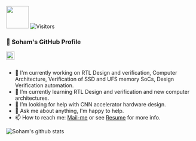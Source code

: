 <!-- ### Hi there 👋-->


<!-- **Soham-coder/Soham-coder** is a ✨ _special_ ✨ repository because its `README.md` (this file) appears on your GitHub profile.

<!-- Here are some ideas to get you started:- 🔭 I’m currently working on ...
- 🌱 I’m currently learning ...
- 👯 I’m looking to collaborate on ...
- 🤔 I’m looking for help with ...
- 💬 Ask me about ...
- 📫 How to reach me: ...
- 😄 Pronouns: ...
- ⚡ Fun fact: ...-->
<p><img src="https://media.giphy.com/media/WUlplcMpOCEmTGBtBW/giphy.gif" width="60" /> <img alt="Visitors" src="https://komarev.com/ghpvc/?username=Soham-coder&style=flat&labelColor=black&logo=github&label=PROFILE+VIEWS&color=29bf12"/></em></p> 

<!--<div data-iframe-width="150" data-iframe-height="270" data-share-badge-id="cd96f36a-a508-414f-a9da-2fcfe3bd37ec" data-share-badge-host="https://www.youracclaim.com"></div><script type="text/javascript" async src="//cdn.youracclaim.com/assets/utilities/embed.js"></script>-->

### 👋 Soham's GitHub Profile 

<a href="https://www.linkedin.com/in/soham-mondal-b26071100/">
  <img align="left" alt="LinkdeIn" width="22px" src="https://cdn.jsdelivr.net/npm/simple-icons@v3/icons/linkedin.svg" />
  <!--<div data-iframe-width="150" data-iframe-height="270" data-share-badge-id="cd96f36a-a508-414f-a9da-2fcfe3bd37ec" data-share-badge-host="https://www.youracclaim.com"></div><script type="text/javascript" async src="//cdn.youracclaim.com/assets/utilities/embed.js"></script>-->
</a>
<!--<div data-iframe-width="150" data-iframe-height="270" data-share-badge-id="cd96f36a-a508-414f-a9da-2fcfe3bd37ec" data-share-badge-host="https://www.youracclaim.com"></div><script type="text/javascript" async src="//cdn.youracclaim.com/assets/utilities/embed.js"></script>-->
<br />
<br />

- 🔭 I'm currently working on RTL Design and verification, Computer Architecture, Verification of SSD and UFS memory SoCs, Design Verification automation.
- 🌱 I’m currently learning RTL Design and verification and new computer architectures.
- 🤔 I’m looking for help with CNN accelerator hardware design.
- 💬 Ask me about anything, I'm happy to help.
- 📫 How to reach me: [Mail-me](mailto:sohammondal39@gmail.com) or see [Resume](https://soham-coder.github.io/site/Resume.pdf) for more info.

![Soham's github stats](https://github-readme-stats.vercel.app/api?username=Soham-coder&show_icons=true&theme=graywhite&hide_border=true)

